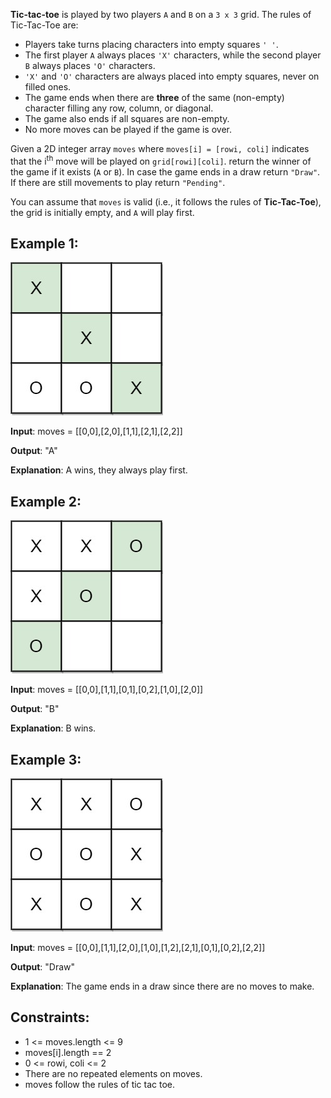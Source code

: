 **Tic-tac-toe** is played by two players `A` and `B` on a `3 x 3` grid. The rules of Tic-Tac-Toe are:

- Players take turns placing characters into empty squares `' '`.
- The first player `A` always places `'X'` characters, while the second player `B` always places `'O'` characters.
- `'X'` and `'O'` characters are always placed into empty squares, never on filled ones.
- The game ends when there are **three** of the same (non-empty) character filling any row, column, or diagonal.
- The game also ends if all squares are non-empty.
- No more moves can be played if the game is over.

Given a 2D integer array `moves` where `moves[i] = [rowi, coli]` indicates that the i<sup>th</sup> move will be played on `grid[rowi][coli]`. return the winner of the game if it exists (`A` or `B`). In case the game ends in a draw return `"Draw"`. If there are still movements to play return `"Pending"`.

You can assume that `moves` is valid (i.e., it follows the rules of **Tic-Tac-Toe**), the grid is initially empty, and `A` will play first.

 

## Example 1:

![alt text](resources/xo1-grid.jpg)

**Input**: moves = [[0,0],[2,0],[1,1],[2,1],[2,2]]

**Output**: "A"

**Explanation**: A wins, they always play first.

## Example 2:

![alt text](resources/xo2-grid.jpg)

**Input**: moves = [[0,0],[1,1],[0,1],[0,2],[1,0],[2,0]]

**Output**: "B"

**Explanation**: B wins.

## Example 3:

![alt text](resources/xo3-grid.jpg)

**Input**: moves = [[0,0],[1,1],[2,0],[1,0],[1,2],[2,1],[0,1],[0,2],[2,2]]

**Output**: "Draw"

**Explanation**: The game ends in a draw since there are no moves to make.
 

## Constraints:

- 1 <= moves.length <= 9
- moves[i].length == 2
- 0 <= rowi, coli <= 2
- There are no repeated elements on moves.
- moves follow the rules of tic tac toe.
